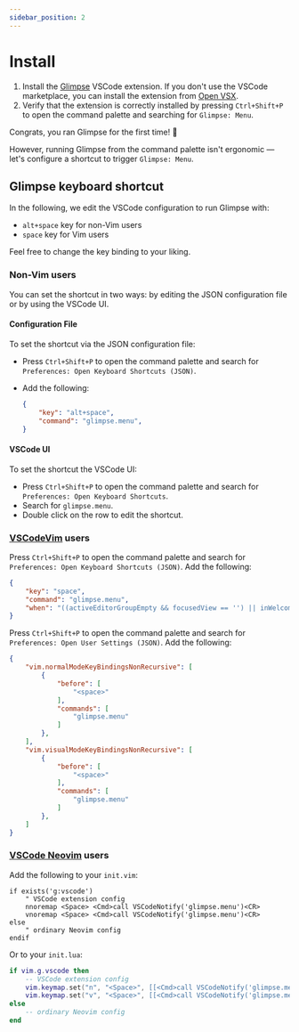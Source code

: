 ```yaml
---
sidebar_position: 2
---
```


# Install

1. Install the [Glimpse](https://marketplace.visualstudio.com/items?itemName=ieni.glimpse)
   VSCode extension.
   If you don't use the VSCode marketplace, you can install the extension from [Open VSX](https://open-vsx.org/extension/ieni/glimpse).
2. Verify that the extension is correctly installed by pressing `Ctrl+Shift+P` to open the command palette and searching for `Glimpse: Menu`.

Congrats, you ran Glimpse for the first time! 🎉

However, running Glimpse from the command palette isn't ergonomic —
let's configure a shortcut to trigger `Glimpse: Menu`.

## Glimpse keyboard shortcut

In the following, we edit the VSCode configuration to run Glimpse with:

- `alt+space` key for non-Vim users
- `space` key for Vim users

Feel free to change the key binding to your liking.

### Non-Vim users

You can set the shortcut in two ways: by editing the JSON configuration file or by using the VSCode UI.

#### Configuration File

To set the shortcut via the JSON configuration file:

- Press `Ctrl+Shift+P` to open the command palette and search for `Preferences: Open Keyboard Shortcuts (JSON)`.
- Add the following:

  ```json
  {
      "key": "alt+space",
      "command": "glimpse.menu",
  }
  ```

#### VSCode UI

To set the shortcut the VSCode UI:

- Press `Ctrl+Shift+P` to open the command palette and search for `Preferences: Open Keyboard Shortcuts`.
- Search for `glimpse.menu`.
- Double click on the row to edit the shortcut.

### [VSCodeVim](https://marketplace.visualstudio.com/items?itemName=vscodevim.vim) users

Press `Ctrl+Shift+P` to open the command palette and search for `Preferences: Open Keyboard Shortcuts (JSON)`.
Add the following:

```json
{
    "key": "space",
    "command": "glimpse.menu",
    "when": "((activeEditorGroupEmpty && focusedView == '') || inWelcome || sideBarFocus) && !inputFocus && !glimpseVisible"
}
```

Press `Ctrl+Shift+P` to open the command palette and search for `Preferences: Open User Settings (JSON)`.
Add the following:

```json
{
    "vim.normalModeKeyBindingsNonRecursive": [
        {
            "before": [
                "<space>"
            ],
            "commands": [
                "glimpse.menu"
            ]
        },
    ],
    "vim.visualModeKeyBindingsNonRecursive": [
        {
            "before": [
                "<space>"
            ],
            "commands": [
                "glimpse.menu"
            ]
        },
    ]
}
```

### [VSCode Neovim](https://marketplace.visualstudio.com/items?itemName=asvetliakov.vscode-neovim) users

Add the following to your `init.vim`:

```vim
if exists('g:vscode')
    " VSCode extension config
    nnoremap <Space> <Cmd>call VSCodeNotify('glimpse.menu')<CR>
    vnoremap <Space> <Cmd>call VSCodeNotify('glimpse.menu')<CR>
else
    " ordinary Neovim config
endif
```

Or to your `init.lua`:

```lua
if vim.g.vscode then
    -- VSCode extension config
    vim.keymap.set("n", "<Space>", [[<Cmd>call VSCodeNotify('glimpse.menu')<CR>]])
    vim.keymap.set("v", "<Space>", [[<Cmd>call VSCodeNotify('glimpse.menu')<CR>]])
else
    -- ordinary Neovim config
end
```
